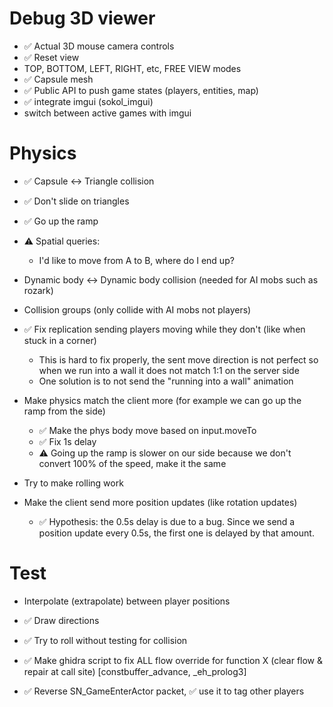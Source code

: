 # Debug 3D viewer
* ✅ Actual 3D mouse camera controls
* ✅ Reset view
* TOP, BOTTOM, LEFT, RIGHT, etc, FREE VIEW modes
* ✅ Capsule mesh
* ✅ Public API to push game states (players, entities, map)
* ✅ integrate imgui (sokol_imgui)
* switch between active games with imgui

# Physics
* ✅ Capsule <-> Triangle collision
* ✅ Don't slide on triangles
* ✅ Go up the ramp
* ⚠️ Spatial queries:
    - I'd like to move from A to B, where do I end up?

* Dynamic body <-> Dynamic body collision (needed for AI mobs such as rozark)
* Collision groups (only collide with AI mobs not players)

* ✅ Fix replication sending players moving while they don't (like when stuck in a corner)
    - This is hard to fix properly, the sent move direction is not perfect so when we run into a wall it does not match 1:1 on the server side
    - One solution is to not send the "running into a wall" animation

* Make physics match the client more (for example we can go up the ramp from the side)
    - ✅ Make the phys body move based on input.moveTo
    - ✅ Fix 1s delay
    - ⚠️ Going up the ramp is slower on our side because we don't convert 100% of the speed, make it the same
* Try to make rolling work

* Make the client send more position updates (like rotation updates)
    - ✅ Hypothesis: the 0.5s delay is due to a bug. Since we send a position update every 0.5s, the first one is delayed by that amount.

# Test
* Interpolate (extrapolate) between player positions
* ✅ Draw directions
* ✅ Try to roll without testing for collision

* ✅ Make ghidra script to fix ALL flow override for function X (clear flow & repair at call site) [constbuffer_advance, _eh_prolog3]
* ✅ Reverse SN_GameEnterActor packet, ✅ use it to tag other players